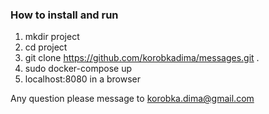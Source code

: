 ### How to install and run

1. mkdir project
2. cd project
3. git clone https://github.com/korobkadima/messages.git .
4. sudo docker-compose up
5. localhost:8080 in a browser

Any question please message to korobka.dima@gmail.com
